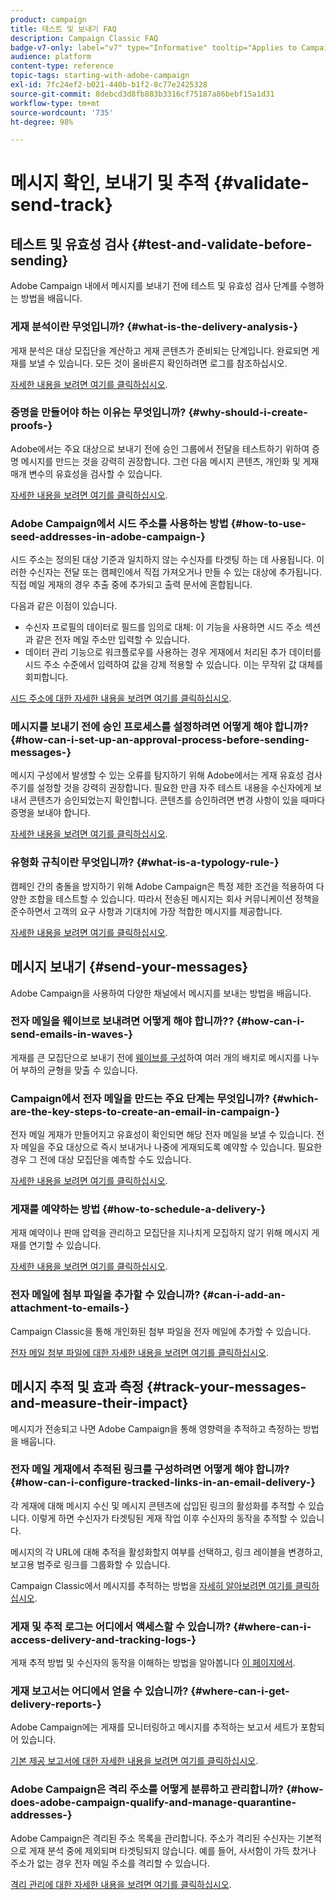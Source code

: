 ```yaml
---
product: campaign
title: 테스트 및 보내기 FAQ
description: Campaign Classic FAQ
badge-v7-only: label="v7" type="Informative" tooltip="Applies to Campaign Classic v7 only"
audience: platform
content-type: reference
topic-tags: starting-with-adobe-campaign
exl-id: 7fc24ef2-b021-440b-b1f2-8c77e2425328
source-git-commit: 8debcd3d8fb883b3316cf75187a86bebf15a1d31
workflow-type: tm+mt
source-wordcount: '735'
ht-degree: 98%

---
```


# 메시지 확인, 보내기 및 추적 {#validate-send-track}



## 테스트 및 유효성 검사 {#test-and-validate-before-sending}

Adobe Campaign 내에서 메시지를 보내기 전에 테스트 및 유효성 검사 단계를 수행하는 방법을 배웁니다.

### 게재 분석이란 무엇입니까? {#what-is-the-delivery-analysis-}

게재 분석은 대상 모집단을 계산하고 게재 콘텐츠가 준비되는 단계입니다. 완료되면 게재를 보낼 수 있습니다. 모든 것이 올바른지 확인하려면 로그를 참조하십시오.

[자세한 내용을 보려면 여기를 클릭하십시오](../../delivery/using/steps-validating-the-delivery.md).

### 증명을 만들어야 하는 이유는 무엇입니까? {#why-should-i-create-proofs-}

Adobe에서는 주요 대상으로 보내기 전에 승인 그룹에서 전달을 테스트하기 위하여 증명 메시지를 만드는 것을 강력히 권장합니다. 그런 다음 메시지 콘텐츠, 개인화 및 게재 매개 변수의 유효성을 검사할 수 있습니다.

[자세한 내용을 보려면 여기를 클릭하십시오](../../delivery/using/steps-validating-the-delivery.md#sending-a-proof).

### Adobe Campaign에서 시드 주소를 사용하는 방법  {#how-to-use-seed-addresses-in-adobe-campaign-}

시드 주소는 정의된 대상 기준과 일치하지 않는 수신자를 타겟팅 하는 데 사용됩니다. 이러한 수신자는 전달 또는 캠페인에서 직접 가져오거나 만들 수 있는 대상에 추가됩니다. 직접 메일 게재의 경우 추출 중에 추가되고 출력 문서에 혼합됩니다.

다음과 같은 이점이 있습니다.

* 수신자 프로필의 데이터로 필드를 임의로 대체: 이 기능을 사용하면 시드 주소 섹션과 같은 전자 메일 주소만 입력할 수 있습니다.
* 데이터 관리 기능으로 워크플로우를 사용하는 경우 게재에서 처리된 추가 데이터를 시드 주소 수준에서 입력하여 값을 강제 적용할 수 있습니다. 이는 무작위 값 대체를 회피합니다.

[시드 주소에 대한 자세한 내용을 보려면 여기를 클릭하십시오](../../delivery/using/about-seed-addresses.md).

### 메시지를 보내기 전에 승인 프로세스를 설정하려면 어떻게 해야 합니까? {#how-can-i-set-up-an-approval-process-before-sending-messages-}

메시지 구성에서 발생할 수 있는 오류를 탐지하기 위해 Adobe에서는 게재 유효성 검사 주기를 설정할 것을 강력히 권장합니다. 필요한 만큼 자주 테스트 내용을 수신자에게 보내서 콘텐츠가 승인되었는지 확인합니다. 콘텐츠를 승인하려면 변경 사항이 있을 때마다 증명을 보내야 합니다.

[자세한 내용을 보려면 여기를 클릭하십시오](../../delivery/using/steps-validating-the-delivery.md#sending-a-proof).

### 유형화 규칙이란 무엇입니까? {#what-is-a-typology-rule-}

캠페인 간의 충돌을 방지하기 위해 Adobe Campaign은 특정 제한 조건을 적용하여 다양한 조합을 테스트할 수 있습니다. 따라서 전송된 메시지는 회사 커뮤니케이션 정책을 준수하면서 고객의 요구 사항과 기대치에 가장 적합한 메시지를 제공합니다.

[자세한 내용을 보려면 여기를 클릭하십시오](../../campaign-opt/using/about-campaign-typologies.md).

## 메시지 보내기 {#send-your-messages}

Adobe Campaign을 사용하여 다양한 채널에서 메시지를 보내는 방법을 배웁니다.

### 전자 메일을 웨이브로 보내려면 어떻게 해야 합니까??  {#how-can-i-send-emails-in-waves-}

게재를 큰 모집단으로 보내기 전에 [웨이브를 구성](../../delivery/using/steps-sending-the-delivery.md#sending-using-multiple-waves)하여 여러 개의 배치로 메시지를 나누어 부하의 균형을 맞출 수 있습니다.

### Campaign에서 전자 메일을 만드는 주요 단계는 무엇입니까? {#which-are-the-key-steps-to-create-an-email-in-campaign-}

전자 메일 게재가 만들어지고 유효성이 확인되면 해당 전자 메일을 보낼 수 있습니다. 전자 메일을 주요 대상으로 즉시 보내거나 나중에 게재되도록 예약할 수 있습니다. 필요한 경우 그 전에 대상 모집단을 예측할 수도 있습니다.

[자세한 내용을 보려면 여기를 클릭하십시오](../../delivery/using/steps-validating-the-delivery.md#sending-a-proof).

### 게재를 예약하는 방법  {#how-to-schedule-a-delivery-}

게재 예약이나 판매 압력을 관리하고 모집단을 지나치게 모집하지 않기 위해 메시지 게재를 연기할 수 있습니다.

[자세한 내용을 보려면 여기를 클릭하십시오](../../delivery/using/steps-sending-the-delivery.md#scheduling-the-delivery-sending).

### 전자 메일에 첨부 파일을 추가할 수 있습니까? {#can-i-add-an-attachment-to-emails-}

Campaign Classic을 통해 개인화된 첨부 파일을 전자 메일에 추가할 수 있습니다.

[전자 메일 첨부 파일에 대한 자세한 내용을 보려면 여기를 클릭하십시오](../../delivery/using/attaching-files.md).

## 메시지 추적 및 효과 측정 {#track-your-messages-and-measure-their-impact}

메시지가 전송되고 나면 Adobe Campaign을 통해 영향력을 추적하고 측정하는 방법을 배웁니다.

### 전자 메일 게재에서 추적된 링크를 구성하려면 어떻게 해야 합니까? {#how-can-i-configure-tracked-links-in-an-email-delivery-}

각 게재에 대해 메시지 수신 및 메시지 콘텐츠에 삽입된 링크의 활성화를 추적할 수 있습니다. 이렇게 하면 수신자가 타겟팅된 게재 작업 이후 수신자의 동작을 추적할 수 있습니다.

메시지의 각 URL에 대해 추적을 활성화할지 여부를 선택하고, 링크 레이블을 변경하고, 보고용 범주로 링크를 그룹화할 수 있습니다.

Campaign Classic에서 메시지를 추적하는 방법을 [자세히 알아보려면 여기를 클릭하십시오](../../delivery/using/about-message-tracking.md).

### 게재 및 추적 로그는 어디에서 액세스할 수 있습니까? {#where-can-i-access-delivery-and-tracking-logs-}

게재 추적 방법 및 수신자의 동작을 이해하는 방법을 알아봅니다 [이 페이지에서](../../delivery/using/delivery-dashboard.md).

### 게재 보고서는 어디에서 얻을 수 있습니까? {#where-can-i-get-delivery-reports-}

Adobe Campaign에는 게재를 모니터링하고 메시지를 추적하는 보고서 세트가 포함되어 있습니다.

[기본 제공 보고서에 대한 자세한 내용을 보려면 여기를 클릭하십시오](../../reporting/using/delivery-reports.md).

### Adobe Campaign은 격리 주소를 어떻게 분류하고 관리합니까? {#how-does-adobe-campaign-qualify-and-manage-quarantine-addresses-}

Adobe Campaign은 격리된 주소 목록을 관리합니다. 주소가 격리된 수신자는 기본적으로 게재 분석 중에 제외되며 타겟팅되지 않습니다. 예를 들어, 사서함이 가득 찼거나 주소가 없는 경우 전자 메일 주소를 격리할 수 있습니다.

[격리 관리에 대한 자세한 내용을 보려면 여기를 클릭하십시오](../../delivery/using/understanding-quarantine-management.md).
